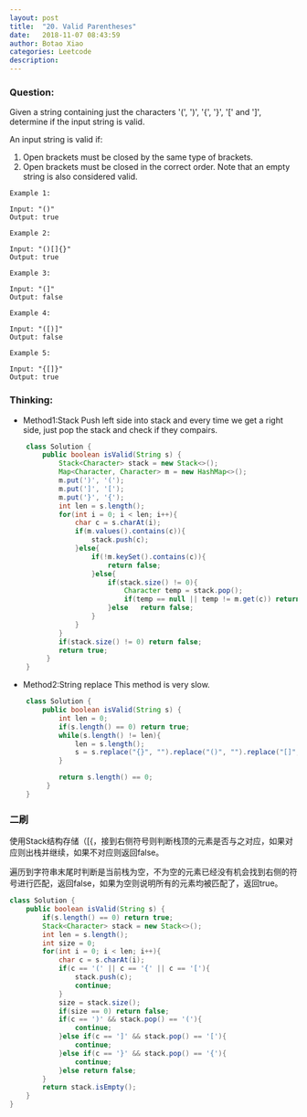 ```yaml
---
layout: post
title:  "20. Valid Parentheses"
date:   2018-11-07 08:43:59
author: Botao Xiao
categories: Leetcode
description:
---
```

### Question:
Given a string containing just the characters '(', ')', '{', '}', '[' and ']', determine if the input string is valid.

An input string is valid if:

1. Open brackets must be closed by the same type of brackets.
2. Open brackets must be closed in the correct order.
Note that an empty string is also considered valid.

```
Example 1:

Input: "()"
Output: true

Example 2:

Input: "()[]{}"
Output: true

Example 3:

Input: "(]"
Output: false

Example 4:

Input: "([)]"
Output: false

Example 5:

Input: "{[]}"
Output: true
```

### Thinking:
* Method1:Stack
Push left side into stack and every time we get a right side, just pop the stack and check if they compairs.

```Java
	class Solution {
	    public boolean isValid(String s) {
	        Stack<Character> stack = new Stack<>();
	        Map<Character, Character> m = new HashMap<>();
	        m.put(')', '(');
	        m.put(']', '[');
	        m.put('}', '{');
	        int len = s.length();
	        for(int i = 0; i < len; i++){
	            char c = s.charAt(i);
	            if(m.values().contains(c)){
	                stack.push(c);                
	            }else{
	                if(!m.keySet().contains(c)){
	                    return false;
	                }else{
	                    if(stack.size() != 0){
	                        Character temp = stack.pop();
	                        if(temp == null || temp != m.get(c)) return false;
	                    }else   return false;
	                }
	            }
	        }
	        if(stack.size() != 0) return false;
	        return true;
	     }
	}
```

* Method2:String replace
This method is very slow.
```Java
	class Solution {
	    public boolean isValid(String s) {        
	        int len = 0;
	        if(s.length() == 0) return true;
	        while(s.length() != len){
	            len = s.length();
	            s = s.replace("{}", "").replace("()", "").replace("[]", "");
	        }

	        return s.length() == 0;
	     }
	}
```

### 二刷
使用Stack结构存储（[{，接到右侧符号则判断栈顶的元素是否与之对应，如果对应则出栈并继续，如果不对应则返回false。

遍历到字符串末尾时判断是当前栈为空，不为空的元素已经没有机会找到右侧的符号进行匹配，返回false，如果为空则说明所有的元素均被匹配了，返回true。

```Java
class Solution {
    public boolean isValid(String s) {
        if(s.length() == 0) return true;
        Stack<Character> stack = new Stack<>();
        int len = s.length();
        int size = 0;
        for(int i = 0; i < len; i++){
            char c = s.charAt(i);
            if(c == '(' || c == '{' || c == '['){
                stack.push(c);
                continue;
            }
            size = stack.size();
            if(size == 0) return false;
            if(c == ')' && stack.pop() == '('){
                continue;
            }else if(c == ']' && stack.pop() == '['){
                continue;
            }else if(c == '}' && stack.pop() == '{'){
                continue;
            }else return false;
        }
        return stack.isEmpty();
    }
}
```
